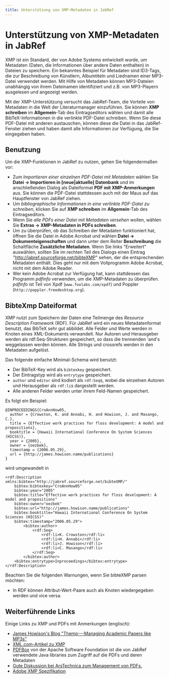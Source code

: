 ```yaml
---
title: Unterstützung von XMP-Metadaten in JabRef
---
```


# Unterstützung von XMP-Metadaten in JabRef

XMP ist ein Standard, der von Adobe Systems entwickelt wurde, um Metadaten (Daten, die Informationen über andere Daten enthalten) in Dateien zu speichern. Ein bekanntes Beispiel für Metadaten sind ID3-Tags, die zur Beschreibung von Künstlern, Albumtiteln und Liednamen einer MP3-Datei verwendet werden. Mit Hilfe von Metadaten können MP3-Dateien unabhängig von ihrem Dateinamen identifiziert und z.B. von MP3-Playern ausgelesen und angezeigt werden.

Mit der XMP-Unterstützung versucht das JabRef-Team, die Vorteile von Metadaten in die Welt der Literaturmanager einzuführen. Sie können **XMP schreiben** im **Allgemein**-Tab des Eintragseditors wählen und damit alle BibTeX-Informationen in die verlinkte PDF-Datei schreiben. Wenn Sie diese PDF-Datei mit anderen austauschen, können diese die Datei in das JabRef-Fenster ziehen und haben damit alle Informationen zur Verfügung, die Sie eingegeben haben.

## Benutzung

Um die XMP-Funktionen in JabRef zu nutzen, gehen Sie folgendermaßen vor:

-   Zum *Importieren einer einzelnen PDF-Datei mit Metadaten* wählen Sie **Datei → Importieren in \[neue|aktuelle\] Datenbank** und im anschließenden Dialog als Dateiformat **PDF mit XMP-Anmerkungen** aus. Sie können die PDF-Datei stattdessen auch mit der Maus auf das Hauptfenster von JabRef ziehen.
-   Um *bibliographische Informationen in eine verlinkte PDF-Datei zu schreiben*, klicken Sie auf **XMP schreiben** im **Allgemein**-Tab des Eintragseditors.
-   Wenn Sie *alle PDFs einer Datei mit Metadaten versehen* wollen, wählen Sie **Extras → XMP-Metadaten in PDFs schreiben**.
-   Um zu überprüfen, ob das Schreiben der Metadaten funktioniert hat, öffnen Sie die Datei in Adobe Acrobat und wählen **Datei → Dokumenteigenschaften** und dann unter dem Reiter **Beschreibung** die Schaltfläche **Zusätzliche Metadaten**. Wenn Sie links "Erweitert" auswählen, sollten Sie im rechten Teil des Dialogs einen Eintrag "http://jabref.sourceforge.net/bibteXMP" sehen, der die entsprechenden Metadaten enthält. Dies geht nur mit dem Vollprogramm Adobe Acrobat, nicht mit dem Adobe Reader.
-   Wer kein Adobe Acrobat zur Verfügung hat, kann stattdessen das Programm *pdfinfo* verwenden, um die XMP-Metadaten zu überprüfen. *pdfinfo* ist Teil von Xpdf (`www.foolabs.com/xpdf`) und Poppler (`http://poppler.freedesktop.org`).

## BibteXmp Dateiformat

XMP nutzt zum Speichern der Daten eine Teilmenge des *Resource Description Framework* (RDF). Für JabRef wird ein neues Metadatenformat benutzt, das BibTeX sehr gut abbildet. Alle Felder und Werte werden in Knoten eines XML-Dokuments verwandelt. Nur Autoren und Herausgeber werden als rdf:Seq-Strukturen gespeichert, so dass die trennenden 'and's weggelassen werden können. Alle Strings und crossrefs werden in den Metadaten aufgelöst.

Das folgende einfache Minimal-Schema wird benutzt:

-   Der BibTeX-Key wird als `bibtexkey` gespeichert.
-   Der Eintragstyp wird als `entrytype` gespeichert.
-   `author` und `editor` sind kodiert als `rdf:Seq`s, wobei die einzelnen Autoren und Herausgeber als `rdf:li`s dargestellt werden.
-   Alle anderen Felder werden unter ihrem Feld-Namen gespeichert.

Es folgt ein Beispiel:

    @INPROCEEDINGS{CroAnnHow05,
      author = {Crowston, K. and Annabi, H. and Howison, J. and Masango, C.},
      title = {Effective work practices for floss development: A model and propositions},
      booktitle = {Hawaii International Conference On System Sciences (HICSS)},
      year = {2005},
      owner = {oezbek},
      timestamp = {2006.05.29},
      url = {http://james.howison.name/publications}
    }

wird umgewandelt in

    <rdf:Description xmlns:bibtex="http://jabref.sourceforge.net/bibteXMP/"
        bibtex:bibtexkey="CroAnnHow05"
        bibtex:year="2005"
        bibtex:title="Effective work practices for floss development: A model and propositions"
        bibtex:owner="oezbek"
        bibtex:url="http://james.howison.name/publications"
        bibtex:booktitle="Hawaii International Conference On System Sciences (HICSS)"
        bibtex:timestamp="2006.05.29">
            <bibtex:author>
                <rdf:Seq>
                    <rdf:li>K. Crowston</rdf:li>
                    <rdf:li>H. Annabi</rdf:li>
                    <rdf:li>J. Howison</rdf:li>
                    <rdf:li>C. Masango</rdf:li>
                </rdf:Seq>
            </bibtex:author>
        <bibtex:entrytype>Inproceedings</bibtex:entrytype>
    </rdf:Description>

Beachten Sie die folgenden Warnungen, wenn Sie bibteXMP parsen möchten:

-   In RDF können Attribut-Wert-Paare auch als Knoten wiedergegeben werden und vice versa.

## Weiterführende Links

Einige Links zu XMP und PDFs mit Anmerkungen (englisch):

-   [James Howison's Blog "Themp---Managing Academic Papers like MP3s"](http://freelancepropaganda.com/themp/)
-   [XML.com-Artikel zu XMP](http://www.xml.com/pub/a/2004/09/22/xmp)
-   [PDFBox](http://pdfbox.apache.org/) von der Apache Software Foundation ist die von JabRef verwendete Java libraries zum Zugriff auf die PDFs und deren Metadaten
-   [Gute Diskussion bei ArsTechnica zum Management von PDFs.](http://arstechnica.com/civis/viewtopic.php?f=19&t=408429)
-   [Adobe XMP Spezifikation](http://www.adobe.com/content/dam/Adobe/en/devnet/xmp/pdfs/XMPSpecificationPart1.pdf)


